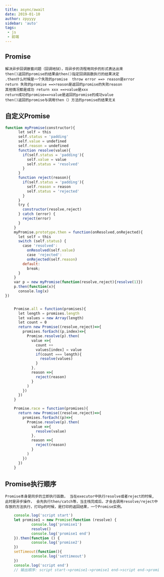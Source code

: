 ```yaml
---
title: async/await
date: 2019-01-10
author: zpyyyy
sidebar: 'auto'
tags:
 - js
 - 前端
---
```

## Promise
	解决异步回调嵌套问题（回调地狱），将异步的流程用同步的形式表达出来
	then()返回的promise的结果由then()指定回调函数执行的结果决定  
	.then什么时候是一个失败的promise  throw error ==> reason是error
	return 失败的promise ==>reason是返回的promise的失败reason
	其他情况都是成功 return xxx ==>value是xxx
	return成功的promise==>value是返回的promise的成功value
	then()返回的promise与调用then（）方法的promise的结果无关 
## 自定义Promise
```js
function myPromise(constructor){
      let self = this
      self.status = 'padding'
      self.value = undefined
      self.reason = undefined
      function resolve(value){
        if(self.status = 'padding'){
          self.value = value
          self.status = 'resolved'
        }
      }
      function reject(reason){
        if(self.status = 'padding'){
          self.reason = reason
          self.status = 'rejected'
        }
      }
      try {
        constructor(resolve,reject)
      } catch (error) {
        reject(error)
      }
    }
    myPromise.prototype.then = function(onResolved,onRejected){
      let self = this
      switch (self.status) {
        case 'resolved':
          onResolved(self.value)
    	  case 'rejected':
          onRejected(self.reason)
        default:
          break;
      }
    }
    var p = new myPromise(function(resolve,reject){resolve(1)})
    p.then(function(x){
      console.log(x)
})


    Promise.all = function(promises){
      let length = promises.length
      let values = new Array(length)
      let count = 0
      return new Promise((resolve,reject)=>{
        promises.forEach((p,index)=>{
          Promise.resolve(p).then(
            value =>{
              count ++
              values[index] = value
              if(count === length){
                resolve(values)
              }
            },
            reason =>{
              reject(reason)
            }
          )
        })
      })
    }

    Promise.race = function(promises){
      return new Promise((resolve,reject)=>{
        promises.forEach((p)=>{
          Promise.resolve(p).then(
            value =>{
              resolve(value)
            },
            reason =>{
              reject(reason)
            }
          )
        })
      })
    }
```

## Promise执行顺序
	Promise本身是同步的立即执行函数， 当在executor中执行resolve或者reject的时候, 此时是异步操作， 会先执行then/catch等，当主栈完成后，才会去调用resolve/reject中存放的方法执行，打印p的时候，是打印的返回结果，一个Promise实例。
```js
	console.log('script start')
	let promise1 = new Promise(function (resolve) {
			console.log('promise1')
			resolve()
			console.log('promise1 end')
	}).then(function () {
			console.log('promise2')
	})
	setTimeout(function(){
			console.log('settimeout')
	})
	console.log('script end')
	// 输出顺序: script start->promise1->promise1 end->script end->promise2->settimeout
```

